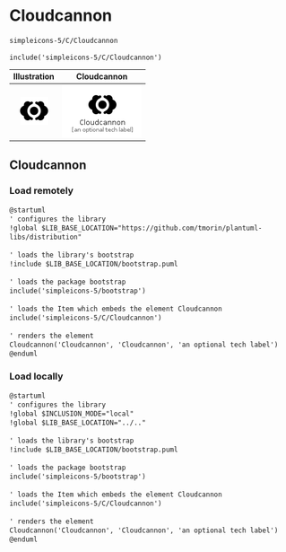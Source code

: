 # Cloudcannon


```text
simpleicons-5/C/Cloudcannon
```

```text
include('simpleicons-5/C/Cloudcannon')
```



| Illustration | Cloudcannon |
| :---: | :---: |
| ![illustration for Illustration](../../simpleicons-5/C/Cloudcannon.png) | ![illustration for Cloudcannon](../../simpleicons-5/C/Cloudcannon.Local.png) |




## Cloudcannon

### Load remotely
```plantuml
@startuml
' configures the library
!global $LIB_BASE_LOCATION="https://github.com/tmorin/plantuml-libs/distribution"

' loads the library's bootstrap
!include $LIB_BASE_LOCATION/bootstrap.puml

' loads the package bootstrap
include('simpleicons-5/bootstrap')

' loads the Item which embeds the element Cloudcannon
include('simpleicons-5/C/Cloudcannon')

' renders the element
Cloudcannon('Cloudcannon', 'Cloudcannon', 'an optional tech label')
@enduml
```

### Load locally
```plantuml
@startuml
' configures the library
!global $INCLUSION_MODE="local"
!global $LIB_BASE_LOCATION="../.."

' loads the library's bootstrap
!include $LIB_BASE_LOCATION/bootstrap.puml

' loads the package bootstrap
include('simpleicons-5/bootstrap')

' loads the Item which embeds the element Cloudcannon
include('simpleicons-5/C/Cloudcannon')

' renders the element
Cloudcannon('Cloudcannon', 'Cloudcannon', 'an optional tech label')
@enduml
```

